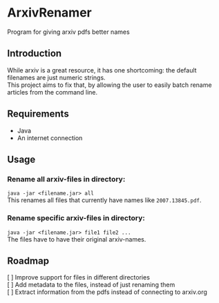 # ArxivRenamer
Program for giving arxiv pdfs better names
 
## Introduction
While arxiv is a great resource,
it has one shortcoming: the default filenames are just numeric strings.  
This project aims to fix that,
by allowing the user to easily batch rename articles from the command line.

## Requirements
* Java
* An internet connection

## Usage
### Rename all arxiv-files in directory:
`java -jar <filename.jar> all`  
This renames all files that currently have names like `2007.13845.pdf`.

### Rename specific arxiv-files in directory:
`java -jar <filename.jar> file1 file2 ...`  
The files have to have their original arxiv-names.



## Roadmap
[ ] Improve support for files in different directories  
[ ] Add metadata to the files, instead of just renaming them  
[ ] Extract information from the pdfs instead of connecting to arxiv.org

